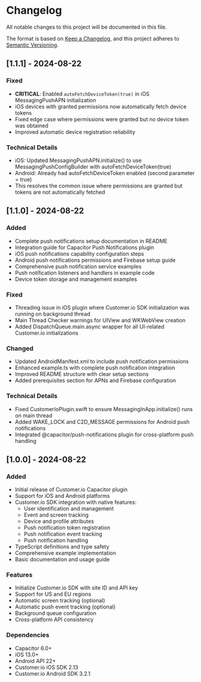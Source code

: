 # Changelog

All notable changes to this project will be documented in this file.

The format is based on [Keep a Changelog](https://keepachangelog.com/en/1.0.0/),
and this project adheres to [Semantic Versioning](https://semver.org/spec/v2.0.0.html).

## [1.1.1] - 2024-08-22

### Fixed
- **CRITICAL**: Enabled `autoFetchDeviceToken(true)` in iOS MessagingPushAPN initialization
- iOS devices with granted permissions now automatically fetch device tokens
- Fixed edge case where permissions were granted but no device token was obtained
- Improved automatic device registration reliability

### Technical Details
- iOS: Updated MessagingPushAPN.initialize() to use MessagingPushConfigBuilder with autoFetchDeviceToken(true)
- Android: Already had autoFetchDeviceToken enabled (second parameter = true)
- This resolves the common issue where permissions are granted but tokens are not automatically fetched

## [1.1.0] - 2024-08-22

### Added
- Complete push notifications setup documentation in README
- Integration guide for Capacitor Push Notifications plugin
- iOS push notifications capability configuration steps
- Android push notifications permissions and Firebase setup guide
- Comprehensive push notification service examples
- Push notification listeners and handlers in example code
- Device token storage and management examples

### Fixed
- Threading issue in iOS plugin where Customer.io SDK initialization was running on background thread
- Main Thread Checker warnings for UIView and WKWebView creation
- Added DispatchQueue.main.async wrapper for all UI-related Customer.io initializations

### Changed
- Updated AndroidManifest.xml to include push notification permissions
- Enhanced example.ts with complete push notification integration
- Improved README structure with clear setup sections
- Added prerequisites section for APNs and Firebase configuration

### Technical Details
- Fixed CustomerIoPlugin.swift to ensure MessagingInApp.initialize() runs on main thread
- Added WAKE_LOCK and C2D_MESSAGE permissions for Android push notifications
- Integrated @capacitor/push-notifications plugin for cross-platform push handling

## [1.0.0] - 2024-08-22

### Added
- Initial release of Customer.io Capacitor plugin
- Support for iOS and Android platforms
- Customer.io SDK integration with native features:
  - User identification and management
  - Event and screen tracking
  - Device and profile attributes
  - Push notification token registration
  - Push notification event tracking
  - Push notification handling
- TypeScript definitions and type safety
- Comprehensive example implementation
- Basic documentation and usage guide

### Features
- Initialize Customer.io SDK with site ID and API key
- Support for US and EU regions
- Automatic screen tracking (optional)
- Automatic push event tracking (optional)
- Background queue configuration
- Cross-platform API consistency

### Dependencies
- Capacitor 6.0+
- iOS 13.0+
- Android API 22+
- Customer.io iOS SDK 2.13
- Customer.io Android SDK 3.2.1
